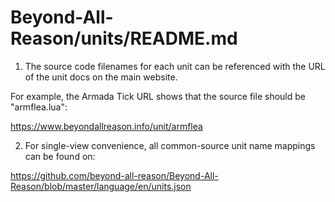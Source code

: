 # Beyond-All-Reason/units/README.md

1. The source code filenames for each unit can be referenced with the URL of the unit docs on the main website. 

For example, the Armada Tick URL shows that the source file should be "armflea.lua":

https://www.beyondallreason.info/unit/armflea

2. For single-view convenience, all common-source unit name mappings can be found on:

https://github.com/beyond-all-reason/Beyond-All-Reason/blob/master/language/en/units.json

